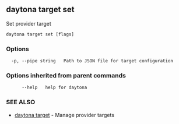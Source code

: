 ## daytona target set

Set provider target

```
daytona target set [flags]
```

### Options

```
  -p, --pipe string   Path to JSON file for target configuration
```

### Options inherited from parent commands

```
      --help   help for daytona
```

### SEE ALSO

* [daytona target](daytona_target.md)	 - Manage provider targets

